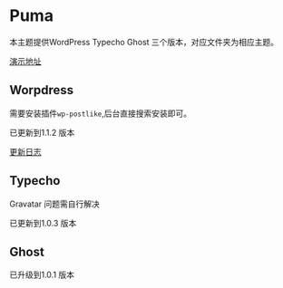 # Puma

本主题提供WordPress Typecho Ghost 三个版本，对应文件夹为相应主题。

[演示地址](http://bigfa.github.io/Puma)

## Worpdress

需要安装插件`wp-postlike`,后台直接搜索安装即可。

已更新到1.1.2 版本

[更新日志](https://github.com/bigfa/Puma/blob/master/Puma-Wordpress/README.md)

## Typecho

Gravatar 问题需自行解决

已更新到1.0.3 版本

## Ghost

已升级到1.0.1 版本